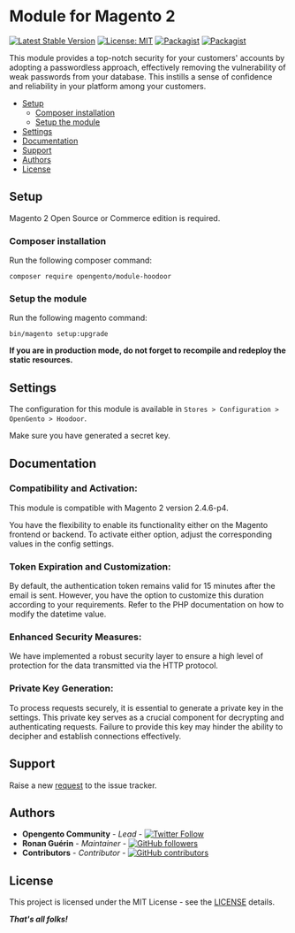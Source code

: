 # Module for Magento 2

[![Latest Stable Version](https://img.shields.io/packagist/v/opengento/module-hoodoor.svg?style=flat-square)](https://packagist.org/packages/opengento/module-hoodoor)
[![License: MIT](https://img.shields.io/github/license/opengento/magento2-hoodoor.svg?style=flat-square)](./LICENSE)
[![Packagist](https://img.shields.io/packagist/dt/opengento/module-hoodoor.svg?style=flat-square)](https://packagist.org/packages/opengento/module-hoodoor/stats)
[![Packagist](https://img.shields.io/packagist/dm/opengento/module-hoodoor.svg?style=flat-square)](https://packagist.org/packages/opengento/module-hoodoor/stats)

This module provides a top-notch security for your customers' accounts by adopting a passwordless approach, effectively removing the vulnerability of weak passwords from your database. This instills a sense of confidence and reliability in your platform among your customers.

- [Setup](#setup)
    - [Composer installation](#composer-installation)
    - [Setup the module](#setup-the-module)
- [Settings](#settings)
- [Documentation](#documentation)
- [Support](#support)
- [Authors](#authors)
- [License](#license)

## Setup

Magento 2 Open Source or Commerce edition is required.

###  Composer installation

Run the following composer command:

```
composer require opengento/module-hoodoor
```

### Setup the module

Run the following magento command:

```
bin/magento setup:upgrade
```

**If you are in production mode, do not forget to recompile and redeploy the static resources.**

## Settings

The configuration for this module is available in `Stores > Configuration > OpenGento > Hoodoor`.

Make sure you have generated a secret key.

## Documentation

### Compatibility and Activation:

This module is compatible with Magento 2 version 2.4.6-p4. 

You have the flexibility to enable its functionality either on the Magento frontend or backend. To activate either option, adjust the corresponding values in the config settings.

### Token Expiration and Customization:

By default, the authentication token remains valid for 15 minutes after the email is sent. However, you have the option to customize this duration according to your requirements. Refer to the PHP documentation on how to modify the datetime value.

### Enhanced Security Measures:

We have implemented a robust security layer to ensure a high level of protection for the data transmitted via the HTTP protocol.

### Private Key Generation:

To process requests securely, it is essential to generate a private key in the settings. This private key serves as a crucial component for decrypting and authenticating requests. Failure to provide this key may hinder the ability to decipher and establish connections effectively.

## Support

Raise a new [request](https://github.com/opengento/magento2-hoodoor-login/issues) to the issue tracker.

## Authors

- **Opengento Community** - *Lead* - [![Twitter Follow](https://img.shields.io/twitter/follow/opengento.svg?style=social)](https://twitter.com/opengento)
- **Ronan Guérin** - *Maintainer* - [![GitHub followers](https://img.shields.io/github/followers/ronangr1.svg?style=social)](https://github.com/ronangr1)
- **Contributors** - *Contributor* - [![GitHub contributors](https://img.shields.io/github/contributors/opengento/magento2-store-path-url.svg?style=flat-square)](https://github.com/opengento/magento2-store-path-url/graphs/contributors)

## License

This project is licensed under the MIT License - see the [LICENSE](./LICENSE) details.

***That's all folks!***
